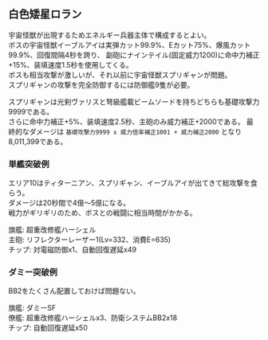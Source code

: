## 白色矮星ロラン

宇宙怪獣が出現するためエネルギー兵器主体で構成するとよい。  
ボスの宇宙怪獣イーブルアイは実弾カット99.9%、Eカット75%、爆風カット99.9%、回復間隔4秒を誇り、
副砲にナインテイル(固定威力1200)に命中力補正+15%、装填速度1.5秒を使用してくる。  
ボスも相当攻撃が激しいが、それ以前に宇宙怪獣スプリギャンが問題。  
スプリギャンの攻撃を完全防御するには防御艦9隻が必要。  

スプリギャンは光剣ヴァリスと弩級艦載ビームソードを持ちどちらも基礎攻撃力9999である。  
さらに命中力補正+5%、装填速度2.5秒、主砲のみ威力補正+2000である。
最終的なダメージは `基礎攻撃力9999 x 威力倍率補正1001 + 威力補正2000` となり8,011,399である。  

### 単艦突破例

エリア10はティターニアン、スプリギャン、イーブルアイが出てきて総攻撃を食らう。  
ダメージは20秒間で4億～5億になる。  
戦力がギリギリのため、ボスとの戦闘に相当時間がかかる。

旗艦: 超重改修艦ハーシェル  
主砲: リフレクターレーザー1(Lv=332、消費E=635)  
チップ: 対電磁防御x1、自動回復遅延x49  


### ダミー突破例

BB2をたくさん配置しておけば問題ない。  

旗艦: ダミーSF  
僚艦: 超重改修艦ハーシェルx3、防衛システムBB2x18  
チップ: 自動回復遅延x50  
